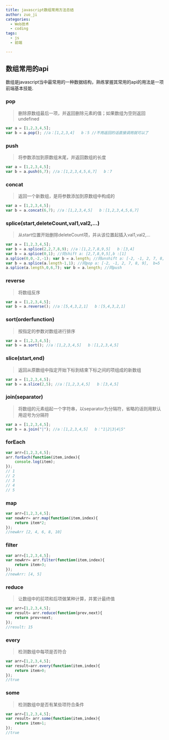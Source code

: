 ```yaml
---
title: javascript数组常用方法总结
author: zuo_ji
categories:
  - Web技术
  - coding
tags: 
  - js
  - 前端

---
```





## 数组常用的api
数组是javascript当中最常用的一种数据结构，熟练掌握其常用的api的用法是一项前端基本技能.

###  pop
> 删除原数组最后一项，并返回删除元素的值；如果数组为空则返回undefined 
```js
var a = [1,2,3,4,5]; 
var b = a.pop(); //a：[1,2,3,4]   b：5 //不用返回的话直接调用就可以了
```
<!-- more -->
### push
>  将参数添加到原数组末尾，并返回数组的长度 
```js
var a = [1,2,3,4,5]; 
var b = a.push(6,7); //a：[1,2,3,4,5,6,7]   b：7 
```

### concat
> 返回一个新数组，是将参数添加到原数组中构成的 
```js
var a = [1,2,3,4,5]; 
var b = a.concat(6,7); //a：[1,2,3,4,5]   b：[1,2,3,4,5,6,7] 
```

### splice(start,deleteCount,val1,val2,...)
>  从start位置开始删除deleteCount项，并从该位置起插入val1,val2,... 
```js
var a = [1,2,3,4,5]; 
var b = a.splice(2,2,7,8,9); //a：[1,2,7,8,9,5]   b：[3,4] 
var b = a.splice(0,1); //同shift a: [2,7,8,9,5],b :[1]
a.splice(0,0,-2,-1); var b = a.length; //同unshift a: [-2, -1, 2, 7, 8, 9, 5], b: 7
var b = a.splice(a.length-1,1); //同pop a: [-2, -1, 2, 7, 8, 9],  b=5
a.splice(a.length,0,6,7); var b = a.length; //同push 
```
### reverse
> 将数组反序 
```js
var a = [1,2,3,4,5]; 
var b = a.reverse(); //a：[5,4,3,2,1]   b：[5,4,3,2,1] 
```

### sort(orderfunction)
>   按指定的参数对数组进行排序 
```js
var a = [1,2,3,4,5]; 
var b = a.sort(); //a：[1,2,3,4,5]   b：[1,2,3,4,5] 
```

### slice(start,end)
>   返回从原数组中指定开始下标到结束下标之间的项组成的新数组 
```js
var a = [1,2,3,4,5]; 
var b = a.slice(2,5); //a：[1,2,3,4,5]   b：[3,4,5] 
```

### join(separator)
> 将数组的元素组起一个字符串，以separator为分隔符，省略的话则用默认用逗号为分隔符 
```js
var a = [1,2,3,4,5]; 
var b = a.join("|"); //a：[1,2,3,4,5]   b："1|2|3|4|5"
```

### forEach
```js
var arr=[1,2,3,4,5];
arr.forEach(function(item,index){
    console.log(item);
});
// 1
// 2
// 3
// 4
// 5

```
### map
```js
var arr=[1,2,3,4,5];
var newArr= arr.map(function(item,index){
    return item*2;
});
//newArr [2, 4, 6, 8, 10]
```
### filter
```js
var arr=[1,2,3,4,5];
var newArr= arr.filter(function(item,index){
    return item>3;
});
//newArr: [4, 5]
```
### reduce
> 让数组中的前项和后项做某种计算，并累计最终值
```js
var arr=[1,2,3,4,5];
var result= arr.reduce(function(prev,next){
    return prev+next;
});
//result: 15
```
### every
> 检测数组中每项是否符合
```js
var arr=[1,2,3,4,5];
var result=arr.every(function(item,index){
    return item>0;
});
//true
```
### some
> 检测数组中是否有某些项符合条件
```js
var arr=[1,2,3,4,5];
var result= arr.some(function(item,index){
    return item>1;
});
//true
```